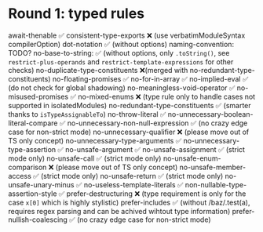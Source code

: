# Round 1: typed rules

await-thenable ✅
consistent-type-exports ❌ (use verbatimModuleSyntax compilerOption)
dot-notation ✅ (without options)
naming-convention: TODO?
no-base-to-string: ✅ (without options, only `.toString()`, see `restrict-plus-operands` and `restrict-template-expressions` for other checks)
no-duplicate-type-constituents ❌(merged with no-redundant-type-constituents)
no-floating-promises ✅
no-for-in-array ✅
no-implied-eval ✅ (do not check for global shadowing)
no-meaningless-void-operator ✅
no-misused-promises ✅
no-mixed-enums ❌ (type rule only to handle cases not supported in isolatedModules)
no-redundant-type-constituents ✅ (smarter thanks to `isTypeAssignableTo`)
no-throw-literal ✅
no-unnecessary-boolean-literal-compare ✅
no-unnecessary-non-null-expression ✅ (no crazy edge case for non-strict mode)
no-unnecessary-qualifier ❌ (please move out of TS only concept)
no-unnecessary-type-arguments ✅
no-unnecessary-type-assertion ✅
no-unsafe-argument ✅
no-unsafe-assignment ✅ (strict mode only)
no-unsafe-call ✅ (strict mode only)
no-unsafe-enum-comparison ❌ (please move out of TS only concept)
no-unsafe-member-access ✅ (strict mode only)
no-unsafe-return ✅ (strict mode only)
no-unsafe-unary-minus ✅
no-useless-template-literals ✅
non-nullable-type-assertion-style ✅
prefer-destructuring ❌ (type requirement is only for the case `x[0]` which is highly stylistic)
prefer-includes ✅ (without /baz/.test(a), requires regex parsing and can be achived wihtout type information)
prefer-nullish-coalescing ✅ (no crazy edge case for non-strict mode)
